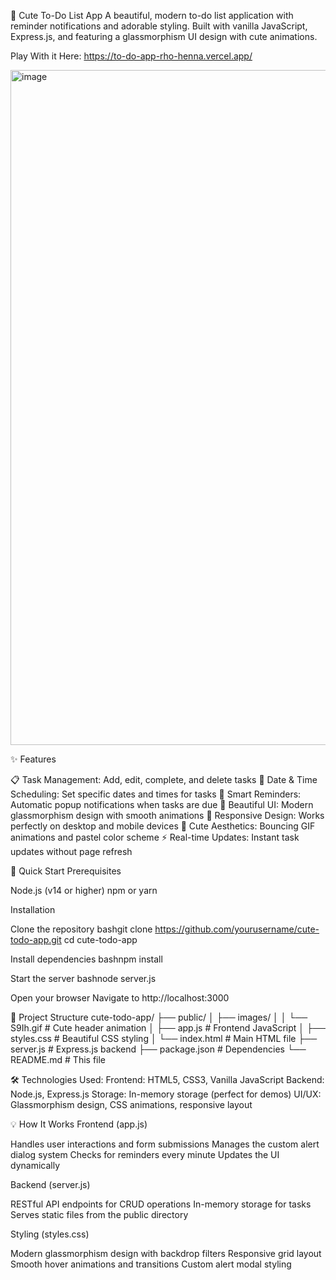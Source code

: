 📝 Cute To-Do List App
A beautiful, modern to-do list application with reminder notifications and adorable styling. Built with vanilla JavaScript, Express.js, and featuring a glassmorphism UI design with cute animations.

Play With it Here: https://to-do-app-rho-henna.vercel.app/

<img width="1920" height="1080" alt="image" src="https://github.com/user-attachments/assets/fc22b801-ee76-409f-974e-896a8267588f" />


✨ Features

📋 Task Management: Add, edit, complete, and delete tasks
📅 Date & Time Scheduling: Set specific dates and times for tasks
🔔 Smart Reminders: Automatic popup notifications when tasks are due
💫 Beautiful UI: Modern glassmorphism design with smooth animations
📱 Responsive Design: Works perfectly on desktop and mobile devices
🎨 Cute Aesthetics: Bouncing GIF animations and pastel color scheme
⚡ Real-time Updates: Instant task updates without page refresh

🚀 Quick Start
Prerequisites

Node.js (v14 or higher)
npm or yarn

Installation

Clone the repository
bashgit clone https://github.com/yourusername/cute-todo-app.git
cd cute-todo-app

Install dependencies
bashnpm install

Start the server
bashnode server.js

Open your browser
Navigate to http://localhost:3000

📁 Project Structure
cute-todo-app/
├── public/
│   ├── images/
│   │   └── S9Ih.gif          # Cute header animation
│   ├── app.js                # Frontend JavaScript
│   ├── styles.css            # Beautiful CSS styling
│   └── index.html            # Main HTML file
├── server.js                 # Express.js backend
├── package.json              # Dependencies
└── README.md                 # This file


🛠️ Technologies Used:
Frontend: HTML5, CSS3, Vanilla JavaScript
Backend: Node.js, Express.js
Storage: In-memory storage (perfect for demos)
UI/UX: Glassmorphism design, CSS animations, responsive layout

💡 How It Works
Frontend (app.js)

Handles user interactions and form submissions
Manages the custom alert dialog system
Checks for reminders every minute
Updates the UI dynamically

Backend (server.js)

RESTful API endpoints for CRUD operations
In-memory storage for tasks
Serves static files from the public directory

Styling (styles.css)

Modern glassmorphism design with backdrop filters
Responsive grid layout
Smooth hover animations and transitions
Custom alert modal styling
